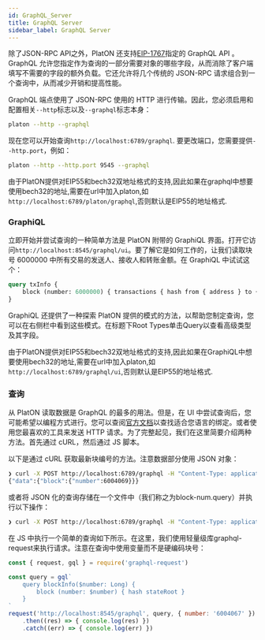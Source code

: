 ```yaml
---
id: GraphQL_Server
title: GraphQL Server
sidebar_label: GraphQL Server
---
```



除了JSON-RPC API之外，PlatON 还支持[EIP-1767](https://github.com/ethereum/EIPs/blob/master/EIPS/eip-1767.md)指定的 GraphQL API 。GraphQL 允许您指定作为查询的一部分需要对象的哪些字段，从而消除了客户端填写不需要的字段的额外负载。它还允许将几个传统的 JSON-RPC 请求组合到一个查询中，从而减少开销和提高性能。

GraphQL 端点使用了 JSON-RPC 使用的 HTTP 进行传输。因此，您必须启用和配置相关`--http`标志以及`--graphql`标志本身：

```bash
platon --http --graphql
```

现在您可以开始查询`http://localhost:6789/graphql`. 要更改端口，您需要提供`--http.port`，例如：

```bash
platon --http --http.port 9545 --graphql
```

由于PlatON提供对EIP55和bech32双地址格式的支持,因此如果在graphql中想要使用bech32的地址,需要在url中加入platon,如`http://localhost:6789/platon/graphql`,否则默认是EIP55的地址格式.

### GraphiQL
立即开始并尝试查询的一种简单方法是 PlatON 附带的 GraphiQL 界面。打开它访问`http://localhost:8545/graphql/ui`。要了解它是如何工作的，让我们读取块号 6000000 中所有交易的发送人、接收人和转账金额。在 GraphiQL 中试试这个：
```graphql
query txInfo {
    block (number: 6000000) { transactions { hash from { address } to { address } value } }
}
```

GraphiQL 还提供了一种探索 PlatON 提供的模式的方法，以帮助您制定查询，您可以在右侧栏中看到这些模式。在标题下Root Types单击Query以查看高级类型及其字段。

由于PlatON提供对EIP55和bech32双地址格式的支持,因此如果在GraphiQL中想要使用bech32的地址,需要在url中加入platon,如`http://localhost:6789/graphql/ui`,否则默认是EIP55的地址格式.


### 查询
从 PlatON 读取数据是 GraphQL 的最多的用法。但是，在 UI 中尝试查询后，您可能希望以编程方式进行。您可以查阅[官方文档](https://graphql.org/code/)以查找适合您语言的绑定。或者使用您最喜欢的工具来发送 HTTP 请求。为了完整起见，我们在这里简要介绍两种方法。首先通过 cURL，然后通过 JS 脚本。

以下是通过 cURL 获取最新块编号的方法。注意数据部分使用 JSON 对象：
```bash
❯ curl -X POST http://localhost:6789/graphql -H "Content-Type: application/json" --data '{ "query": "query { block { number } }" }'
{"data":{"block":{"number":6004069}}}
```

或者将 JSON 化的查询存储在一个文件中（我们称之为block-num.query）并执行以下操作：

```bash
❯ curl -X POST http://localhost:6789/graphql -H "Content-Type: application/json" --data '@block-num.query'
```

在 JS 中执行一个简单的查询如下所示。在这里，我们使用轻量级库graphql-request来执行请求。注意在查询中使用变量而不是硬编码块号：

```javascript
const { request, gql } = require('graphql-request')

const query = gql`
    query blockInfo($number: Long) {
        block (number: $number) { hash stateRoot }
    }
`
request('http://localhost:8545/graphql', query, { number: '6004067' })
    .then((res) => { console.log(res) })
    .catch((err) => { console.log(err) })
```






